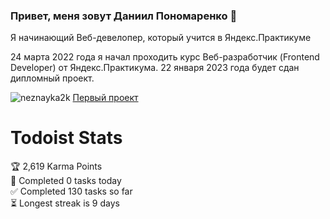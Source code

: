 ### Привет, меня зовут Даниил Пономаренко 👋
Я начинающий Веб-девелопер, который учится в Яндекс.Практикуме
<p>24 марта 2022 года я начал проходить курс Веб-разработчик (Frontend Developer) от Яндекс.Практикума. 
  22 января 2023 года будет сдан дипломный проект.</p>
<p align="left"> <img src="https://github-readme-stats.vercel.app/api?username=neznayka2k&show_icons=true&theme=material" alt="neznayka2k" />
  <a href="neznayka2k.github.io/how-to-learn/">Первый проект</a>

  # Todoist Stats

<!-- TODO-IST:START -->
🏆  2,619 Karma Points           
🌸  Completed 0 tasks today           
✅  Completed 130 tasks so far           
⏳  Longest streak is 9 days
<!-- TODO-IST:END -->
